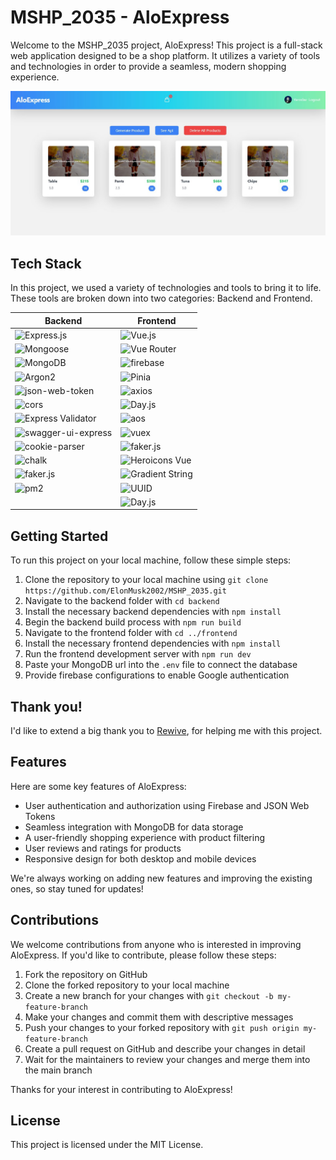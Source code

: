 # MSHP_2035 - AloExpress

Welcome to the MSHP_2035 project, AloExpress! This project is a full-stack web application designed to be a shop platform. It utilizes a variety of tools and technologies in order to provide a seamless, modern shopping experience. 

![Demo image](demo_image.jpg)

## Tech Stack

In this project, we used a variety of technologies and tools to bring it to life. These tools are broken down into two categories: Backend and Frontend.

| Backend                                                                        | Frontend                                                            |
| ----------------------------------------------------------------------------- | ------------------------------------------------------------------- |
| ![Express.js](https://img.shields.io/badge/-Express.js-000000?logo=express&logoColor=white) | ![Vue.js](https://img.shields.io/badge/-Vue.js-4fc08d?logo=vue.js&logoColor=white)                        |
| ![Mongoose](https://img.shields.io/badge/-Mongoose-47A248?logo=mongodb&logoColor=white)   | ![Vue Router](https://img.shields.io/badge/-Vue%20Router-ff9900?logo=Vue.js&logoColor=white)           |
| ![MongoDB](https://img.shields.io/badge/-MongoDB-47A248?logo=mongodb&logoColor=white)     | ![firebase](https://img.shields.io/badge/-Firebase-ffca28?logo=Firebase&logoColor=white)               |
| ![Argon2](https://img.shields.io/badge/-Argon2-4B0082?logo=security&logoColor=white)     | ![Pinia](https://img.shields.io/badge/-Pinia-35495e?logo=Vue.js&logoColor=white)                      |
| ![json-web-token](https://img.shields.io/badge/-jsonwebtoken-000000?logo=json-web-tokens&logoColor=white)  | ![axios](https://img.shields.io/badge/-axios-5a54bc?logo=axios&logoColor=white)                        |
| ![cors](https://img.shields.io/badge/-cors-0000ff?logo=npm&logoColor=white)           | ![Day.js](https://img.shields.io/badge/-Day.js-f6bd14?logo=javascript&logoColor=white)                   |
| ![Express Validator](https://img.shields.io/badge/-Express%20Validator-00ffff?logo=npm&logoColor=white)        | ![aos](https://img.shields.io/badge/-AOS-29BB89?logo=javascript&logoColor=white)                          |
| ![swagger-ui-express](https://img.shields.io/badge/-Swagger%20UI%20Express-00bfff?logo=npm&logoColor=white)   | ![vuex](https://img.shields.io/badge/-Vuex-35495e?logo=Vue.js&logoColor=white)                          |
| ![cookie-parser](https://img.shields.io/badge/-cookie--parser-006400?logo=npm&logoColor=white)   | ![faker.js](https://img.shields.io/badge/-Faker.js-fa8072?logo=javascript&logoColor=white)                                |
| ![chalk](https://img.shields.io/badge/-chalk-00ffff?logo=visual-studio-code&logoColor=white)     | ![Heroicons Vue](https://img.shields.io/badge/-Heroicons%20Vue-9CA3AF?logo=vue.js&logoColor=white)                    |
| ![faker.js](https://img.shields.io/badge/-faker.js-556B2F?logo=javascript&logoColor=white)      | ![Gradient String](https://img.shields.io/badge/-Gradient%20String-d2691e?logo=npm&logoColor=white) |
| ![pm2](https://img.shields.io/badge/-PM2-2c3e50?logo=node.js&logoColor=white)              | ![UUID](https://img.shields.io/badge/-UUID-800080?logo=npm&logoColor=white)                          |
|                                                                                        | ![Day.js](https://img.shields.io/badge/-Day.js-f6bd14?logo=javascript&logoColor=white)                   |

## Getting Started

To run this project on your local machine, follow these simple steps:

1. Clone the repository to your local machine using `git clone https://github.com/ElonMusk2002/MSHP_2035.git`
2. Navigate to the backend folder with `cd backend`
3. Install the necessary backend dependencies with `npm install`
4. Begin the backend build process with `npm run build`
5. Navigate to the frontend folder with `cd ../frontend`
6. Install the necessary frontend dependencies with `npm install`
7. Run the frontend development server with `npm run dev`
8. Paste your MongoDB url into the `.env` file to connect the database
9. Provide firebase configurations to enable Google authentication

## Thank you!

I'd like to extend a big thank you to [Rewive](https://github.com/Rewive), for helping me with this project. 

## Features

Here are some key features of AloExpress:

- User authentication and authorization using Firebase and JSON Web Tokens
- Seamless integration with MongoDB for data storage
- A user-friendly shopping experience with product filtering
- User reviews and ratings for products
- Responsive design for both desktop and mobile devices

We're always working on adding new features and improving the existing ones, so stay tuned for updates!

## Contributions

We welcome contributions from anyone who is interested in improving AloExpress. If you'd like to contribute, please follow these steps:

1. Fork the repository on GitHub
2. Clone the forked repository to your local machine
3. Create a new branch for your changes with `git checkout -b my-feature-branch`
4. Make your changes and commit them with descriptive messages
5. Push your changes to your forked repository with `git push origin my-feature-branch`
6. Create a pull request on GitHub and describe your changes in detail
7. Wait for the maintainers to review your changes and merge them into the main branch

Thanks for your interest in contributing to AloExpress!

## License

This project is licensed under the MIT License.
